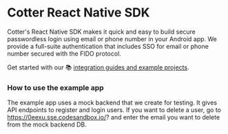 # Cotter React Native SDK

Cotter's React Native SDK makes it quick and easy to build secure passwordless login using email or phone number in your Android app. We provide a full-suite authentication that includes SSO for email or phone number secured with the FIDO protocol.

Get started with our 📚 [integration guides and example projects](https://docs.cotter.app/verify-email-and-phone-number/react-native-sdk).

### How to use the example app

The example app uses a mock backend that we create for testing. It gives API endpoints to register and login users. If you want to delete a user, go to https://0eexu.sse.codesandbox.io/? and enter the email you want to delete from the mock backend DB.
